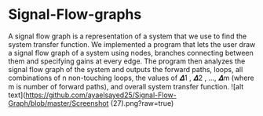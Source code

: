 # Signal-Flow-graphs
A signal flow graph is a representation of a system that we use to find the system transfer function. We implemented a program that lets the user draw a signal flow graph of a system using nodes, branches connecting between them and specifying gains at every edge. The program then analyzes the signal flow graph of the system and outputs the forward paths, loops, all combinations of n non-touching loops, the values of  𝜟1 , 𝜟2 , …, 𝜟m  (where m is number of forward paths), and overall system transfer function.
![alt text](https://github.com/ayaelsayed25/Signal-Flow-Graph/blob/master/Screenshot (27).png?raw=true)
